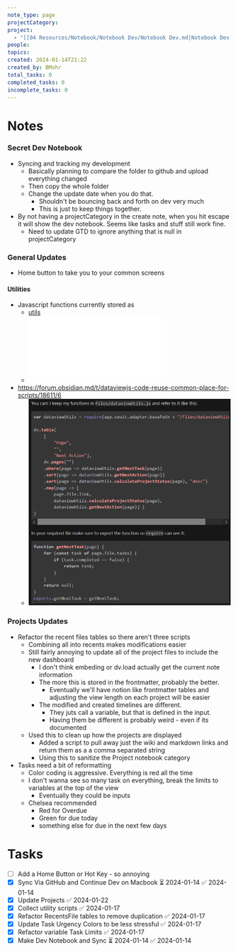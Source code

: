 ```yaml
---
note_type: page
projectCategory: 
project:
  - "[[04 Resources/Notebook/Notebook Dev/Notebook Dev.md|Notebook Dev]]"
people: 
topics: 
created: 2024-01-14T21:22
created_by: BMohr
total_tasks: 0
completed_tasks: 0
incomplete_tasks: 0
---
```

# Notes

### Secret Dev Notebook
- Syncing and tracking my development
	- Basically planning to compare the folder to github and upload everything changed
	- Then copy the whole folder
	- Change the update date when you do that. 
		- Shouldn't be bouncing back and forth on dev very much
		- This is just to keep things together. 
- By not having a projectCategory in the create note, when you hit escape it will show the dev notebook. Seems like tasks and stuff still work fine.
	- Need to update GTD to ignore anything that is null in projectCategory

### General Updates
- Home button to take you to your common screens

#### Utilities
- Javascript functions currently stored as 
	- [utils](04%20Resources/Notebook/Scripts/Dataview/utils.js)
	- ![utils.js](04%20Resources/Notebook/ScriptsMD/Dataview/utils.js.md)
- https://forum.obsidian.md/t/dataviewjs-code-reuse-common-place-for-scripts/18611/6
	- ![|200](04%20Resources/Notebook/Notebook%20Dev/notebook/attachments/Pasted%20image%2020240117093103.png)

### Projects Updates 
- Refactor the recent files tables so there aren't three scripts
	- Combining all into recents makes modifications easier
	- Still fairly annoying to update all of the project files to include the new dashboard 
		- I don't think embeding or dv.load actually get the current note information
		- The more this is stored in the frontmatter, probably the better.
			- Eventually we'll have notion like frontmatter tables and adjusting the view length on each project will be easier 
		- The modified and created timelines are different.
			- They juts call a variable, but that is defined in the input. 
			- Having them be different is probably weird - even if its documented 
	- Used this to clean up how the projects are displayed
		- Added a script to pull away just the wiki and markdown links and return them as a a comma separated string
		- Using this to sanitize the Project notebook category
- Tasks need a bit of reformatting
	- Color coding is aggressive. Everything is red all the time
	- I don't wanna see so many task on everything, break the limits to variables at the top of the view
		- Eventually they could be inputs
	- Chelsea recommended
		- Red for Overdue
		- Green for due today
		- something else for due in the next few days


# Tasks
- [ ] Add a Home Button or Hot Key - so annoying 
- [x] Sync Via GitHub and Continue Dev on Macbook ⏳ 2024-01-14 ✅ 2024-01-14
- [x] Update Projects ✅ 2024-01-22
- [x] Collect utility scripts ✅ 2024-01-17
- [x] Refactor RecentsFile tables to remove duplication ✅ 2024-01-17
- [x] Update Task Urgency Colors to be less stressful ✅ 2024-01-17
- [x] Refactor variable Task Limits ✅ 2024-01-17
- [x] Make Dev Notebook and Sync ⏳ 2024-01-14 ✅ 2024-01-14
